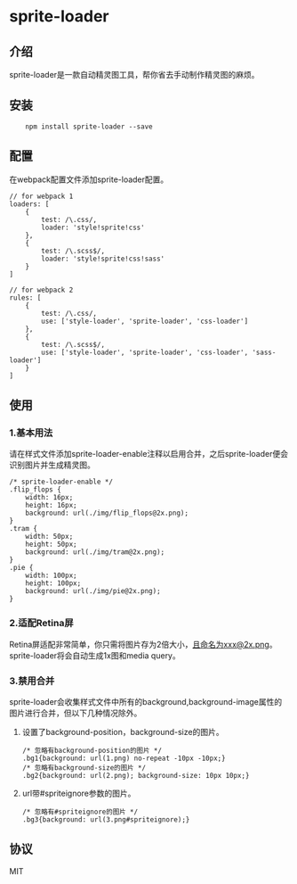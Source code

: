 # sprite-loader
## 介绍
sprite-loader是一款自动精灵图工具，帮你省去手动制作精灵图的麻烦。

## 安装
```
	npm install sprite-loader --save
```

## 配置
在webpack配置文件添加sprite-loader配置。

```
// for webpack 1
loaders: [
    {
        test: /\.css/,
        loader: 'style!sprite!css'
    },
    {
        test: /\.scss$/,
        loader: 'style!sprite!css!sass'
    }
]

// for webpack 2
rules: [
    {
        test: /\.css/,
        use: ['style-loader', 'sprite-loader', 'css-loader']
    },
    {
        test: /\.scss$/,
        use: ['style-loader', 'sprite-loader', 'css-loader', 'sass-loader']
    }
]
```
## 使用
### 1.基本用法
请在样式文件添加sprite-loader-enable注释以启用合并，之后sprite-loader便会识别图片并生成精灵图。

```
/* sprite-loader-enable */
.flip_flops {
    width: 16px;
    height: 16px;
    background: url(./img/flip_flops@2x.png);
}
.tram {
    width: 50px;
    height: 50px;
    background: url(./img/tram@2x.png);
}
.pie {
    width: 100px;
    height: 100px;
    background: url(./img/pie@2x.png);
}
```

### 2.适配Retina屏
Retina屏适配非常简单，你只需将图片存为2倍大小，且命名为xxx@2x.png。sprite-loader将会自动生成1x图和media query。

### 3.禁用合并
sprite-loader会收集样式文件中所有的background,background-image属性的图片进行合并，但以下几种情况除外。

1. 设置了background-position，background-size的图片。
	
	```
	/* 忽略有background-position的图片 */
	.bg1{background: url(1.png) no-repeat -10px -10px;}
	/* 忽略有background-size的图片 */
	.bg2{background: url(2.png); background-size: 10px 10px;}
	```
2. url带#spriteignore参数的图片。
	
	```
	/* 忽略有#spriteignore的图片 */
	.bg3{background: url(3.png#spriteignore);}
	```
	
## 协议
MIT